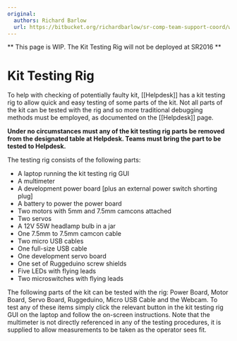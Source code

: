 ```yaml
---
original:
  authors: Richard Barlow
  url: https://bitbucket.org/richardbarlow/sr-comp-team-support-coord/wiki/kit-testing-rig
---
```

** This page is WIP. The Kit Testing Rig will not be deployed at SR2016 **

# Kit Testing Rig

To help with checking of potentially faulty kit, [[Helpdesk]] has a kit testing rig to allow quick and easy testing of some parts of the kit. Not all parts of the kit can be tested with the rig and so more traditional debugging methods must be employed, as documented on the [[Helpdesk]] page.

**Under no circumstances must any of the kit testing rig parts be removed from the designated table at Helpdesk. Teams must bring the part to be tested to Helpdesk.**

The testing rig consists of the following parts:

 * A laptop running the kit testing rig GUI
 * A multimeter
 * A development power board [plus an external power switch shorting plug]
 * A battery to power the power board
 * Two motors with 5mm and 7.5mm camcons attached
 * Two servos
 * A 12V 55W headlamp bulb in a jar
 * One 7.5mm to 7.5mm camcon cable
 * Two micro USB cables
 * One full-size USB cable
 * One development servo board
 * One set of Ruggeduino screw shields
 * Five LEDs with flying leads
 * Two microswitches with flying leads

The following parts of the kit can be tested with the rig: Power Board, Motor Board, Servo Board, Ruggeduino, Micro USB Cable and the Webcam. To test any of these items simply click the relevant button in the kit testing rig GUI on the laptop and follow the on-screen instructions. Note that the multimeter is not directly referenced in any of the testing procedures, it is supplied to allow measurements to be taken as the operator sees fit.
